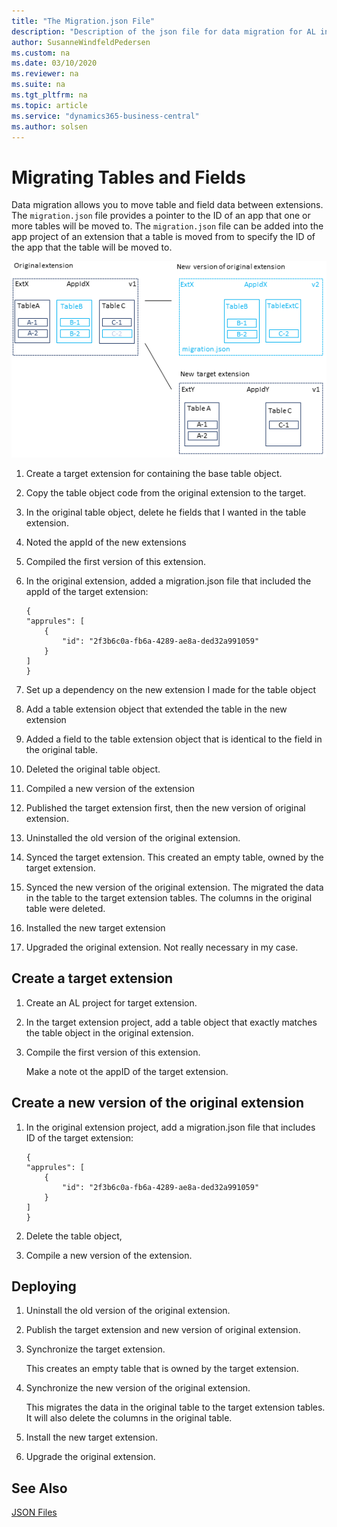 ```yaml
---
title: "The Migration.json File"
description: "Description of the json file for data migration for AL in Business Central."
author: SusanneWindfeldPedersen
ms.custom: na
ms.date: 03/10/2020
ms.reviewer: na
ms.suite: na
ms.tgt_pltfrm: na
ms.topic: article
ms.service: "dynamics365-business-central"
ms.author: solsen
---
```

# Migrating Tables and Fields

Data migration allows you to move table and field data between extensions. The `migration.json` file provides a pointer to the ID of an app that one or more tables will be moved to. The `migration.json` file can be added into the app project of an extension that a table is moved from to specify the ID of the app that the table will be moved to.

![Data migration](media/data-migration-tables-fields.png "data migration")  

1. Create a target extension for containing the base table object.
2. Copy the table object code from the original extension to the target.
3. In the original table object, delete he fields that I wanted in the table extension.
3. Noted the appId of the new extensions
4. Compiled the first version of this extension.
5. In the original extension, added a migration.json file that included the appId of the target extension:

    ```
    { 
    "apprules": [ 
        { 
            "id": "2f3b6c0a-fb6a-4289-ae8a-ded32a991059" 
        } 
    ] 
    } 
    ```
6. Set up a dependency on the new extension I made for the table object
7. Add a table extension object that extended the table in the new extension
8. Added a field to the table extension object that is identical to the field in the original table.
9. Deleted the original table object.
10. Compiled a new version of the extension
11. Published the target extension first, then the new version of original extension.
12. Uninstalled the old version of the original extension.
13. Synced the target extension. This created an empty table, owned by the target extension.
14. Synced the new version of the original extension. The migrated the data in the table to the target extension tables. The columns in the original table were deleted.
15. Installed the new target extension
16. Upgraded the original extension. Not really necessary in my case.


## Create a target extension

1. Create an AL project for target extension.
2. In the target extension project, add a table object that exactly matches the table object in the original extension.
3. Compile the first version of this extension.

    Make a note ot the appID of the target extension.

## Create a new version of the original extension

1. In the original extension project, add a migration.json file that includes ID of the target extension:

    ```
    { 
    "apprules": [ 
        { 
            "id": "2f3b6c0a-fb6a-4289-ae8a-ded32a991059" 
        } 
    ] 
    } 
    ```

5. Delete the table object,
6. Compile a new version of the extension.

## Deploying

1. Uninstall the old version of the original extension.

2. Publish the target extension and new version of original extension.

3. Synchronize the target extension.

    This creates an empty table that is owned by the target extension.
4. Synchronize the new version of the original extension.

    This migrates the data in the original table to the target extension tables. It will also delete the columns in the original table.
5. Install the new target extension.
6. Upgrade the original extension.

## See Also

[JSON Files](devenv-json-files.md)  

